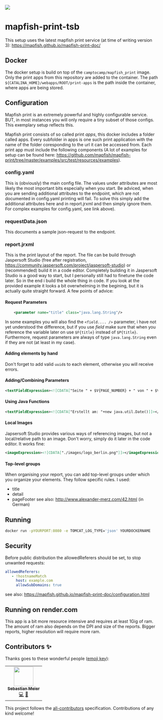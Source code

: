![](https://img.shields.io/badge/Build%20with%20%E2%9D%A4%EF%B8%8F-at%20Technologiesitftung%20Berlin-blue)

# mapfish-print-tsb
This setup uses the latest mapfish print service (at time of writing version 3): https://mapfish.github.io/mapfish-print-doc/

## Docker
The docker setup is build on top of the `camptocamp/mapfish_print` image. Only the print apps from this repository are added to the container. The path `${CATALINA_HOME}/webapps/ROOT/print-apps` is the path inside the container, where apps are being stored.

## Configuration
Mapfish print is an extremely powerful and highly configurable service. BUT, in most instances you will only require a tiny subset of those configs. This exemplary setup reflects this.

Mapfish print consists of so called print *apps*, this docker includes a folder called apps. Every subfolder in apps is one such print application with the name of the folder coresponding to the url it can be accessed from. Each print app must include the following components (A lot of examples for setup can be found here: https://github.com/mapfish/mapfish-print/tree/master/examples/src/test/resources/examples).

### config.yaml
This is (obviously) the main config file. The values under attributes are most likely the most important bits especially when you start. Be adviced, when you are sending additional attributes to the endpoint, which are not documented in config.yaml printing will fail. To solve this simply add the additional attributes here and in report.jrxml and then simply ignore them. For complex examples for config.yaml, see link above).

### requestData.json
This documents a sample json-request to the endpoint.

### report.jrxml
This is the print layout of the report. The file can be build through Jaspersoft Studio (free after registration, https://community.jaspersoft.com/project/jaspersoft-studio) or (recommended) build it in a code editor. Completely building it in Jaspersoft Studio is a good way to start, but I personally still had to finetune the code later. So in the end i build the whole thing in code. If you look at the provided example it looks a bit overwhelming in the begining, but it is actually quite straight forward. A few points of advice:

#### Request Parameters
```xml
	<parameter name="title" class="java.lang.String"/>
```
In some examples you will also find the `<field.... />` parameter, i have not yet understood the difference, but if you use *field* make sure that when you reference the variable later on use `$F{title}` instead of `$P{title}`.
Furthermore, request parameters are always of type `java.lang.String` even if they are not (at least in my case).

#### Adding elements by hand
Don't forget to add valid `uuid`s to each element, otherwise you will receive errors.

#### Adding/Combining Parameters
```xml
<textFieldExpression><![CDATA["Seite " + $V{PAGE_NUMBER} + " von " + $V{PAGE_COUNT}]]></textFieldExpression>
```

#### Using Java Functions
```xml
<textFieldExpression><![CDATA["Erstellt am: "+new java.util.Date()]]></textFieldExpression>
```

#### Local Images
Japsersoft Studio provides various ways of referencing images, but not a local/relative path to an image. Don't worry, simply do it later in the code editor. It works fine:
```xml
<imageExpression><![CDATA["./images/logo_berlin.png"]]></imageExpression>
```

#### Top-level groups
When organising your report, you can add top-level groups under which you organize your elements. They follow specific rules. I used:
- title
- detail
- pageFooter
see also: http://www.alexander-merz.com/42.html (in German)

## Running
```bash
docker run -pYOURPORT:8080 -e TOMCAT_LOG_TYPE='json' YOURDOCKERNAME
```

## Security
Before public distribution the allowedReferers should be set, to stop unwanted requests:

```yaml
allowedReferers:
   - !hostnameMatch
     host: example.com
     allowSubDomains: true
```

see also: https://mapfish.github.io/mapfish-print-doc/configuration.html

## Running on render.com
This app is a bit more resource intensive and requires at least 1Gig of ram. The amount of ram also depends on the DPI and size of the reports. Bigger reports, higher resolution will require more ram.

## Contributors ✨

Thanks goes to these wonderful people ([emoji key](https://allcontributors.org/docs/en/emoji-key)):

<!-- ALL-CONTRIBUTORS-LIST:START - Do not remove or modify this section -->
<!-- prettier-ignore-start -->
<!-- markdownlint-disable -->
<table>
  <tr>
    <td align="center"><a href="http://www.sebastianmeier.eu/"><img src="https://avatars.githubusercontent.com/u/302789?v=4?s=64" width="64px;" alt=""/><br /><sub><b>Sebastian Meier</b></sub></a><br /><a href="https://github.com/technologiestiftung/mapfish-print/commits?author=sebastian-meier" title="Code">💻</a> <a href="https://github.com/technologiestiftung/mapfish-print/commits?author=sebastian-meier" title="Documentation">📖</a></td>
  </tr>
</table>

<!-- markdownlint-restore -->
<!-- prettier-ignore-end -->

<!-- ALL-CONTRIBUTORS-LIST:END -->

This project follows the [all-contributors](https://github.com/all-contributors/all-contributors) specification. Contributions of any kind welcome!